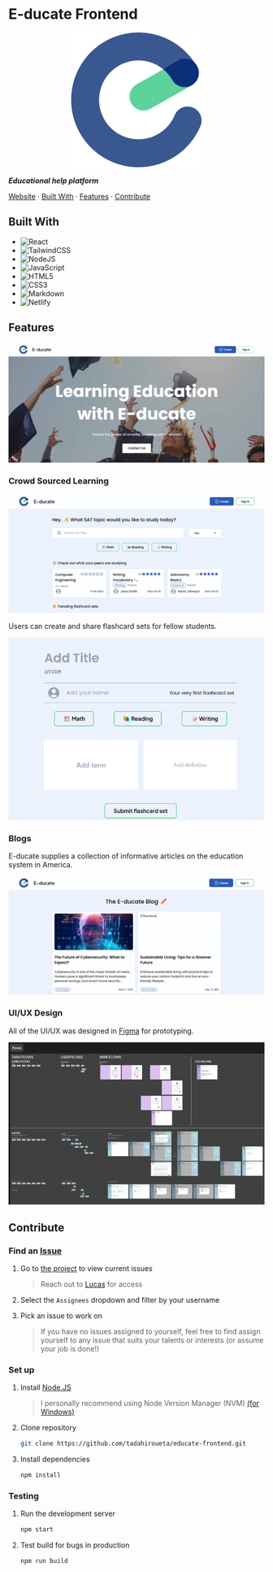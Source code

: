 # E-ducate Frontend

<div style="text-align:center;">
  <img src="https://github.com/tadahiroueta/educate-frontend/blob/master/public/logo.png" alt="logo" />
</div>

***Educational help platform***

[Website](https://educate-alpha.netlify.app/) · [Built With](#built-with) · [Features](#features) · [Contribute](#contribute)

## Built With

- ![React](https://img.shields.io/badge/react-%2320232a.svg?style=for-the-badge&logo=react&logoColor=%2361DAFB)
- ![TailwindCSS](https://img.shields.io/badge/tailwindcss-%2338B2AC.svg?style=for-the-badge&logo=tailwind-css&logoColor=white)
- ![NodeJS](https://img.shields.io/badge/node.js-6DA55F?style=for-the-badge&logo=node.js&logoColor=white)
- ![JavaScript](https://img.shields.io/badge/javascript-%23323330.svg?style=for-the-badge&logo=javascript&logoColor=%23F7DF1E)
- ![HTML5](https://img.shields.io/badge/html5-%23E34F26.svg?style=for-the-badge&logo=html5&logoColor=white)
- ![CSS3](https://img.shields.io/badge/css3-%231572B6.svg?style=for-the-badge&logo=css3&logoColor=white)
- ![Markdown](https://img.shields.io/badge/markdown-%23000000.svg?style=for-the-badge&logo=markdown&logoColor=white)
- ![Netlify](https://img.shields.io/badge/netlify-%23000000.svg?style=for-the-badge&logo=netlify&logoColor=#00C7B7)

## Features

![welcome page](https://github.com/tadahiroueta/educate-documentation/blob/master/screenshots/welcome-page.png)

### Crowd Sourced Learning

![flashcard dashboard](https://github.com/tadahiroueta/educate-documentation/blob/master/screenshots/flashcard-dashboard.png)

Users can create and share flashcard sets for fellow students.

![flashcard](https://github.com/tadahiroueta/educate-documentation/blob/master/screenshots/flashcard-create.png)

### Blogs

E-ducate supplies a collection of informative articles on the education system in America.

![blog dashboard](https://github.com/tadahiroueta/educate-documentation/blob/master/screenshots/blog-dashboard.png)

### UI/UX Design

All of the UI/UX was designed in [Figma](https://www.figma.com/) for prototyping.

![Figma design](https://github.com/tadahiroueta/educate-documentation/blob/master/screenshots/figma-design.png)

## Contribute

### Find an [Issue](https://github.com/users/tadahiroueta/projects/2)

1. Go to [the project](https://github.com/users/tadahiroueta/projects/2) to view current issues

    > Reach out to [Lucas](https://github.com/tadahiroueta) for access

2. Select the ```Assignees``` dropdown and filter by your username

3. Pick an issue to work on
    
    > If you have no issues assigned to yourself, feel free to find assign yourself to any issue that suits your talents or interests (or assume your job is done!)

### Set up

1. Install [Node.JS](https://docs.npmjs.com/downloading-and-installing-node-js-and-npm)
    > I personally recommend using Node Version Manager (NVM) [(for Windows)](https://github.com/coreybutler/nvm-windows)

2. Clone repository
    ```sh
    git clone https://github.com/tadahiroueta/educate-frontend.git
    ```

3. Install dependencies
    ```sh
    npm install
    ```

### Testing

1. Run the development server
    ```sh
    npm start
    ```

2. Test build for bugs in production
    ```sh
    npm run build
    ```

